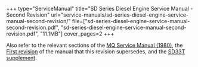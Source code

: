 +++
type="ServiceManual"
title="SD Series Diesel Engine Service Manual - Second Revision"
url="service-manuals/sd-series-diesel-engine-service-manual-second-revision/"
file=["sd-series-diesel-engine-service-manual-second-revision.pdf", "sd-series-diesel-engine-service-manual-second-revision.pdf", "11.1MB"]
cover_pages=2
+++

Also refer to the relevant sections of the [MQ Service Manual (1980)](/service-manuals/mq-service-manual-1980/), the [First revision](/service-manuals/sd-series-diesel-engine-service-manual/) of the manual that this revision supersedes, and the [SD33T supplement](/service-manuals/sd-series-diesel-engine-service-manual-sd33t-supplement/).
